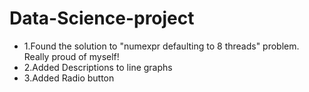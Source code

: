 # Data-Science-project
* 1.Found the solution to "numexpr defaulting to 8 threads" problem. Really proud of myself!
* 2.Added Descriptions to line graphs
* 3.Added Radio button
